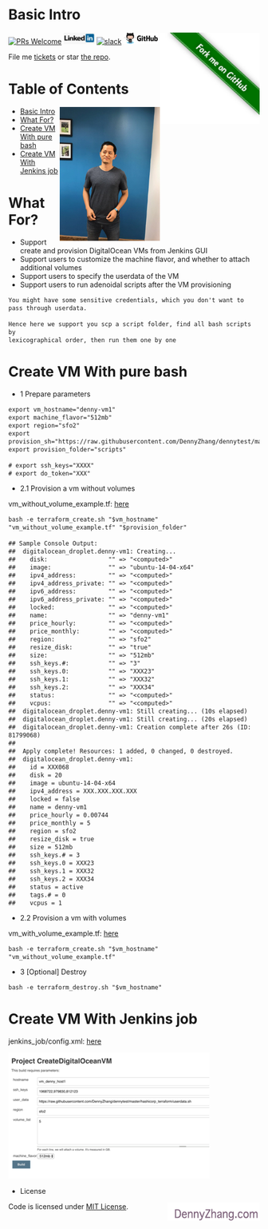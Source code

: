 # Basic Intro
<a href="https://github.com/DennyZhang?tab=followers"><img align="right" width="200" height="183" src="https://raw.githubusercontent.com/USDevOps/mywechat-slack-group/master/images/fork_github.png" /></a>

[![PRs Welcome](https://img.shields.io/badge/PRs-welcome-brightgreen.svg)](http://makeapullrequest.com) [![LinkedIn](https://raw.githubusercontent.com/USDevOps/mywechat-slack-group/master/images/linkedin.png)](https://www.linkedin.com/in/dennyzhang001) <a href="https://www.dennyzhang.com/slack" target="_blank" rel="nofollow"><img src="http://slack.dennyzhang.com/badge.svg" alt="slack"/></a> [![Github](https://raw.githubusercontent.com/USDevOps/mywechat-slack-group/master/images/github.png)](https://github.com/DennyZhang)

File me [tickets](https://github.com/DennyZhang/popular-github-template/issues) or star [the repo](https://github.com/DennyZhang/popular-github-template).

Table of Contents
=================
<a href="https://www.dennyzhang.com"><img align="right" width="201" height="268" src="https://raw.githubusercontent.com/USDevOps/mywechat-slack-group/master/images/denny_201706.png"></a>

   * [Basic Intro](#basic-intro)
   * [What For?](#what-for)
   * [Create VM With pure bash](#create-vm-with-pure-bash)
   * [Create VM With Jenkins job](#create-vm-with-jenkins-job)

# What For?
- Support create and provision DigitalOcean VMs from Jenkins GUI
- Support users to customize the machine flavor, and whether to attach additional volumes
- Support users to specify the userdata of the VM
- Support users to run adenoidal scripts after the VM provisioning
```
You might have some sensitive credentials, which you don't want to pass through userdata.

Hence here we support you scp a script folder, find all bash scripts by
lexicographical order, then run them one by one
```

# Create VM With pure bash
- 1 Prepare parameters
```
export vm_hostname="denny-vm1"
export machine_flavor="512mb"
export region="sfo2"
export provision_sh="https://raw.githubusercontent.com/DennyZhang/dennytest/master/hashicorp_terraform/userdata.sh"
export provision_folder="scripts"

# export ssh_keys="XXXX"
# export do_token="XXX"
```

- 2.1 Provision a vm without volumes

vm_without_volume_example.tf: [here](vm_without_volume_example.tf)
```
bash -e terraform_create.sh "$vm_hostname" "vm_without_volume_example.tf" "$provision_folder"

## Sample Console Output:
##  digitalocean_droplet.denny-vm1: Creating...
##    disk:                 "" => "<computed>"
##    image:                "" => "ubuntu-14-04-x64"
##    ipv4_address:         "" => "<computed>"
##    ipv4_address_private: "" => "<computed>"
##    ipv6_address:         "" => "<computed>"
##    ipv6_address_private: "" => "<computed>"
##    locked:               "" => "<computed>"
##    name:                 "" => "denny-vm1"
##    price_hourly:         "" => "<computed>"
##    price_monthly:        "" => "<computed>"
##    region:               "" => "sfo2"
##    resize_disk:          "" => "true"
##    size:                 "" => "512mb"
##    ssh_keys.#:           "" => "3"
##    ssh_keys.0:           "" => "XXX23"
##    ssh_keys.1:           "" => "XXX32"
##    ssh_keys.2:           "" => "XXX34"
##    status:               "" => "<computed>"
##    vcpus:                "" => "<computed>"
##  digitalocean_droplet.denny-vm1: Still creating... (10s elapsed)
##  digitalocean_droplet.denny-vm1: Still creating... (20s elapsed)
##  digitalocean_droplet.denny-vm1: Creation complete after 26s (ID: 81799068)
##  
##  Apply complete! Resources: 1 added, 0 changed, 0 destroyed.
##  digitalocean_droplet.denny-vm1:
##    id = XXX068
##    disk = 20
##    image = ubuntu-14-04-x64
##    ipv4_address = XXX.XXX.XXX.XXX
##    locked = false
##    name = denny-vm1
##    price_hourly = 0.00744
##    price_monthly = 5
##    region = sfo2
##    resize_disk = true
##    size = 512mb
##    ssh_keys.# = 3
##    ssh_keys.0 = XXX23
##    ssh_keys.1 = XXX32
##    ssh_keys.2 = XXX34
##    status = active
##    tags.# = 0
##    vcpus = 1
```

- 2.2 Provision a vm with volumes

vm_with_volume_example.tf: [here](vm_with_volume_example.tf)
```
bash -e terraform_create.sh "$vm_hostname" "vm_without_volume_example.tf"
```

- 3 [Optional] Destroy
```
bash -e terraform_destroy.sh "$vm_hostname"
```

# Create VM With Jenkins job
jenkins_job/config.xml: [here](jenkins_job/config.xml)

![CreateDigitalOceanVM_job.png](https://raw.githubusercontent.com/dennyzhang/terraform_jenkins_digitalocean/master/CreateDigitalOceanVM_job.png)

- License

Code is licensed under [MIT License](https://www.dennyzhang.com/wp-content/mit_license.txt).
<a href="https://www.dennyzhang.com"><img align="right" width="185" height="37" src="https://raw.githubusercontent.com/USDevOps/mywechat-slack-group/master/images/dns_small.png"></a>
